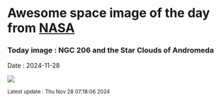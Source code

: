 
# Awesome space image of the day from [NASA](https://api.nasa.gov/)

### Today image : NGC 206 and the Star Clouds of Andromeda
Date : 2024-11-28

![](https://apod.nasa.gov/apod/image/2411/NGC206_APOD1024.jpg)

<small>Latest update : Thu Nov 28 07:18:06 2024</small>
        